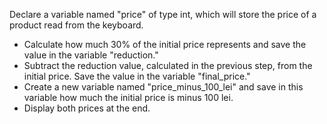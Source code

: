Declare a variable named "price" of type int, which will store the price of a product read from the keyboard.

* Calculate how much 30% of the initial price represents and save the value in the variable "reduction."
* Subtract the reduction value, calculated in the previous step, from the initial price. Save the value in the variable "final_price."
* Create a new variable named "price_minus_100_lei" and save in this variable how much the initial price is minus 100 lei.
* Display both prices at the end.
